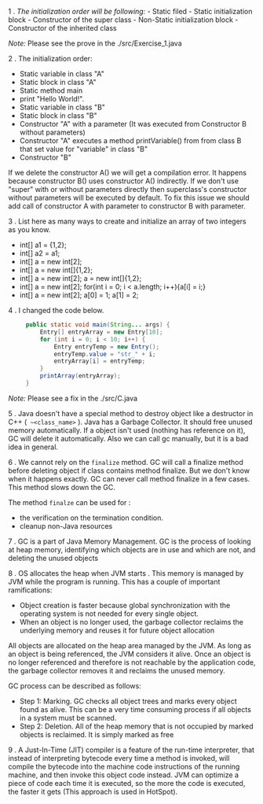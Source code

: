 
1 . *The initialization order will be following:*
    - Static filed
    - Static initialization block
    - Constructor of the super class
    - Non-Static initialization block
    - Constructor of the inherited class

*Note:* Please see the prove in the ./src/Exercise_1.java

2 . The initialization order:

- Static variable in class "A"
- Static block in class "A"
- Static method main
- print "Hello World!".
- Static variable in class "B"
- Static block in class "B"
- Constructor "A" with a parameter (It was executed from Constructor B without parameters)
- Constructor "A" executes a method printVariable() from from class B that set value for "variable"  in class "B"
- Constructor "B"

If we delete the constructor A() we will get a compilation error.
It happens because constructor B(<String>) uses constructor A() indirectly.
If we don't use "super" with or without parameters directly then superclass's constructor without parameters will be executed by default.
To fix this issue we should add call of constructor A with parameter to constructor B with parameter.

3 . List here as many ways to create and initialize an array of two integers as you know.

- int[] a1 = {1,2};
- int[] a2 = a1;
- int[] a = new int[2];
- int[] a = new int[]{1,2};
- int[] a = new int[2]; a = new int[]{1,2};
- int[] a = new int[2]; for(int i = 0; i < a.length; i++){a[i] = i;}
- int[] a = new int[2]; a[0] = 1; a[1] = 2;

4 .  I changed the code below.

```java
     public static void main(String... args) {
         Entry[] entryArray = new Entry[10];
         for (int i = 0; i < 10; i++) {
             Entry entryTemp = new Entry();
             entryTemp.value = "str_" + i;
             entryArray[i] = entryTemp;
         }
         printArray(entryArray);
     }
```
*Note:* Please see a fix in the ./src/C.java

5 . Java doesn't have a special method to destroy object like a destructor in C++ (` ~<class_name>` ).
Java has a Garbage Collector. It should free unused memory automatically.
If a object isn't used (nothing has reference on it), GC will delete it automatically.
Also we can call gc manually, but it is a bad idea in general.

6 . We cannot rely on the `finalize` method. GC will call a finalize method before deleting object if class contains method finalize.
But we don't know when it happens exactly.  GC can never call method finalize in a few cases.
This method slows down the GC.

The method `finalze` can be used for :
- the verification on the termination condition.
- cleanup non-Java resources

7 . GC is a part of Java Memory Management. GC is the process of looking at heap memory, identifying which objects are in use and which are not, and deleting the unused objects
 
8 . OS allocates the heap when JVM starts . This memory is managed by JVM while the program is running.
This has a couple of important ramifications:
- Object creation is faster because global synchronization with the operating system is not needed for every single object.
- When an object is no longer used, the garbage collector reclaims the underlying memory and reuses it for future object allocation

All objects are allocated on the heap area managed by the JVM.
As long as an object is being referenced, the JVM considers it alive.
Once an object is no longer referenced and therefore is not reachable by the application code, the garbage collector removes it and reclaims the unused memory.

GC process  can be described as follows:
- Step 1: Marking. GC checks all object trees and marks every object found as alive.
This can be a very time consuming process if all objects in a system must be scanned.
- Step 2: Deletion. All of the heap memory that is not occupied by marked objects is reclaimed. It is simply marked as free

9 . A Just-In-Time (JIT) compiler is a feature of the run-time interpreter, that instead of interpreting bytecode every time a method is invoked,
 will compile the bytecode into the machine code instructions of the running machine, and then invoke this object code instead.
 JVM can optimize a piece of code each time it is executed, so the more the code is executed, the faster it gets (This approach is used in HotSpot).



